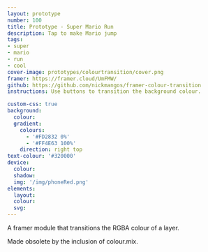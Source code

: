```yaml
---
layout: prototype
number: 100
title: Prototype - Super Mario Run
description: Tap to make Mario jump
tags:
- super
- mario
- run
- cool
cover-image: prototypes/colourtransition/cover.png
framer: https://framer.cloud/UmFMW/
github: https://github.com/nickmangos/framer-colour-transition
instructions: Use buttons to transition the background colour.

custom-css: true
background:
  colour:
  gradient:
    colours: 
      - '#FD2832 0%'
      - '#FF4E63 100%'
    direction: right top
text-colour: '#320000'
device:
  colour:
  shadow:
  img: '/img/phoneRed.png'
elements:
  layout:
  colour:
  svg:
---
```


A framer module that transitions the RGBA colour of a layer.

Made obsolete by the inclusion of colour.mix.
<!--stackedit_data:
eyJoaXN0b3J5IjpbNzY2MTc1NzI0XX0=
-->